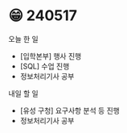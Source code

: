 # 😁 240517

오늘 한 일

* \[입학본부] 행사 진행
* \[SQL] 수업 진행
* 정보처리기사 공부

내일 할 일

* \[유성 구청] 요구사항 분석 등 진행
* 정보처리기사 공부
